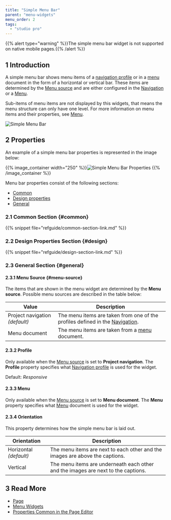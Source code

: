 ```yaml
---
title: "Simple Menu Bar"
parent: "menu-widgets"
menu_order: 2
tags:
  - "studio pro"
---
```


{{% alert type="warning" %}}The simple menu bar widget is not supported on native mobile pages.{{% /alert %}}

## 1 Introduction

A simple menu bar shows menu items of a [navigation profile](navigation#profiles) or in a [menu](menu) document in the form of a horizontal or vertical bar. These items are determined by the [Menu source](#menu-source) and are either configured in the [Navigation](navigation) or a [Menu](menu).

Sub-items of menu items are not displayed by this widgets, that means the menu structure can only have one level. For more information on menu items and their properties, see [Menu](menu).

![Simple Menu Bar](attachments/menu-widgets/simple-menu-bar.png)

## 2 Properties

An example of a simple menu bar properties is represented in the image below:

{{% image_container width="250" %}}![Simple Menu Bar Properties](attachments/menu-widgets/simple-menu-bar-properties.png)
{{% /image_container %}}

Menu bar properties consist of the following sections:

* [Common](#common)
* [Design properties](#design)
* [General](#general)

### 2.1 Common Section {#common}

{{% snippet file="refguide/common-section-link.md" %}}

### 2.2 Design Properties Section {#design}

{{% snippet file="refguide/design-section-link.md" %}}

### 2.3 General Section {#general}

#### 2.3.1 Menu Source {#menu-source}

The items that are shown in the menu widget are determined by the **Menu source**. Possible menu sources are described in the table below:

| Value                           | Description                                                                                |
| ------------------------------- | ------------------------------------------------------------------------------------------ |
| Project navigation  *(default)* | The menu items are taken from one of the profiles defined in the [Navigation](navigation). |
| Menu document                   | The menu items are taken from a [menu](menu) document.                                     |

#### 2.3.2 Profile

Only available when the [Menu source](#menu-source) is set to **Project navigation**. The **Profile** property specifies what [Navigation profile](navigation#profiles) is used for the widget.

Default: *Responsive*

#### 2.3.3 Menu

Only available when the [Menu source](#menu-source) is set to **Menu document**. The **Menu** property specifies what [Menu](menu) document is used for the widget.

#### 2.3.4 Orientation

This property determines how the simple menu bar is laid out.

| Orientation             | Description                                                                       |
| ----------------------- | --------------------------------------------------------------------------------- |
| Horizontal  *(default)* | The menu items are next to each other and the images are above the captions.      |
| Vertical                | The menu items are underneath each other and the images are next to the captions. |

## 3 Read More

* [Page](page)
* [Menu Widgets](menu-widgets)
* [Properties Common in the Page Editor](common-widget-properties)
